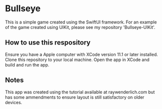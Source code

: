 # Bullseye
This is a simple game created using the SwiftUI framework. For an example of the game created using UIKit, please see my repository 'Bullseye-UIKit'.

## How to use this respository
Ensure you have a Apple computer with XCode version 11.1 or later installed.
Clone this repository to your local machine.
Open the app in XCode and build and run the app.

## Notes
This app was created using the tutorial available at raywenderlich.com but has some ammendments to ensure layout is still satisfactory on older devices.
